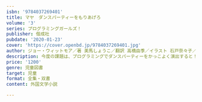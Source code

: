 ```yaml
---
isbn: '9784037269401'
title: マヤ　ダンスパーティーをもりあげろ
volume: '3'
series: プログラミングガールズ！
publisher: 偕成社
pubdate: '2020-01-23'
cover: 'https://cover.openbd.jp/9784037269401.jpg'
author: ジョー・ウィットモア／著 美馬しょうこ／翻訳 高橋由季／イラスト 石戸奈々子／監修
description: 今度の課題は、プログラミングでダンスパーティーをかっこよく演出すると！　でも最近なんだかグループ内がギクシャクしてる？
price: '1200'
genre: 児童図書
target: 児童
format: 全集・双書
content: 外国文学小説

---
```

